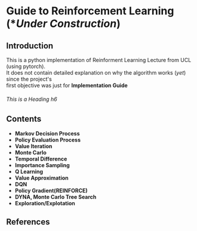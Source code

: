 # Guide to Reinforcement Learning (**Under Construction*)

## Introduction

This is a python implementation of Reinforment Learning Lecture from UCL (using pytorch). \
It does not contain detailed explanation on why the algorithm works (*yet*) since the project's  <br>
first objective was just  for **Implementation 
Guide**


###### This is a Heading h6

## Contents

* **Markov Decision Process**
* **Policy Evaluation Process**
* **Value Iteration**
* **Monte Carlo**
* **Temporal Difference**
* **Importance Sampling**
* **Q Learning**
* **Value Approximation**
* **DQN**
* **Policy Gradient(REINFORCE)**
* **DYNA, Monte Carlo Tree Search**
* **Exploration/Explotation**
## References
